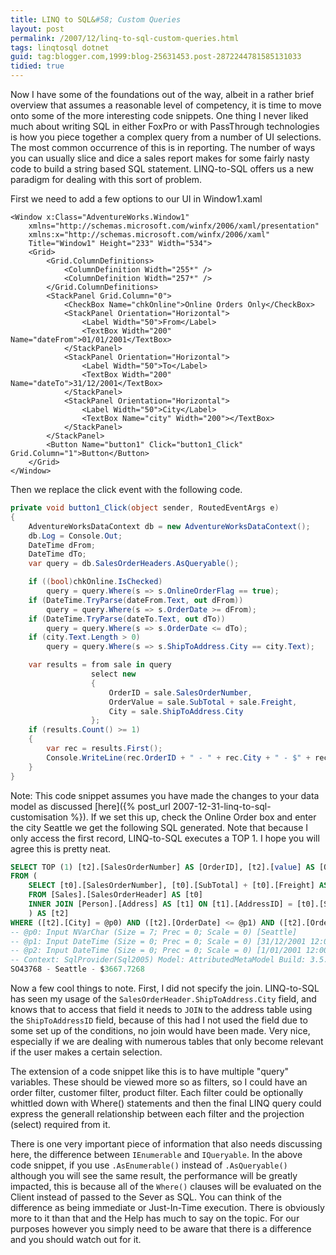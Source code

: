 ```yaml
---
title: LINQ to SQL&#58; Custom Queries
layout: post
permalink: /2007/12/linq-to-sql-custom-queries.html
tags: linqtosql dotnet
guid: tag:blogger.com,1999:blog-25631453.post-2872244781585131033
tidied: true
---
```


Now I have some of the foundations out of the way, albeit in a rather brief overview that assumes a reasonable level of competency, it is time to move onto some of the more interesting code snippets.
One thing I never liked much about writing SQL in either FoxPro or with PassThrough technologies is how you piece together a complex query from a number of UI selections. The most common occurrence of this is in reporting. The number of ways you can usually slice and dice a sales report makes for some fairly nasty code to build a string based SQL statement.
LINQ-to-SQL offers us a new paradigm for dealing with this sort of problem.

First we need to add a few options to our UI in Window1.xaml

```markup
<Window x:Class="AdventureWorks.Window1"
    xmlns="http://schemas.microsoft.com/winfx/2006/xaml/presentation"
    xmlns:x="http://schemas.microsoft.com/winfx/2006/xaml"
    Title="Window1" Height="233" Width="534">
    <Grid>
        <Grid.ColumnDefinitions>
            <ColumnDefinition Width="255*" />
            <ColumnDefinition Width="257*" />
        </Grid.ColumnDefinitions>
        <StackPanel Grid.Column="0">
            <CheckBox Name="chkOnline">Online Orders Only</CheckBox>
            <StackPanel Orientation="Horizontal">
                <Label Width="50">From</Label>
                <TextBox Width="200" Name="dateFrom">01/01/2001</TextBox>
            </StackPanel>
            <StackPanel Orientation="Horizontal">
                <Label Width="50">To</Label>
                <TextBox Width="200" Name="dateTo">31/12/2001</TextBox>
            </StackPanel>
            <StackPanel Orientation="Horizontal">
                <Label Width="50">City</Label>
                <TextBox Name="city" Width="200"></TextBox>
            </StackPanel>
        </StackPanel>
        <Button Name="button1" Click="button1_Click" Grid.Column="1">Button</Button>
    </Grid>
</Window>
```

Then we replace the click event with the following code.

```csharp
private void button1_Click(object sender, RoutedEventArgs e)
{
    AdventureWorksDataContext db = new AdventureWorksDataContext();
    db.Log = Console.Out;
    DateTime dFrom;
    DateTime dTo;
    var query = db.SalesOrderHeaders.AsQueryable();

    if ((bool)chkOnline.IsChecked)
        query = query.Where(s => s.OnlineOrderFlag == true);
    if (DateTime.TryParse(dateFrom.Text, out dFrom))
        query = query.Where(s => s.OrderDate >= dFrom);
    if (DateTime.TryParse(dateTo.Text, out dTo))
        query = query.Where(s => s.OrderDate <= dTo);
    if (city.Text.Length > 0)
        query = query.Where(s => s.ShipToAddress.City == city.Text);

    var results = from sale in query
                  select new
                  {
                      OrderID = sale.SalesOrderNumber,
                      OrderValue = sale.SubTotal + sale.Freight,
                      City = sale.ShipToAddress.City
                  };
    if (results.Count() >= 1)
    {
        var rec = results.First();
        Console.WriteLine(rec.OrderID + " - " + rec.City + " - $" + rec.OrderValue);
    }
}
```

Note: This code snippet assumes you have made the changes to your data model as discussed [here]({% post_url 2007-12-31-linq-to-sql-customisation %}).
If we set this up, check the Online Order box and enter the city Seattle we get the following SQL generated. Note that because I only access the first record, LINQ-to-SQL executes a TOP 1. I hope you will agree this is pretty neat.


```sql
SELECT TOP (1) [t2].[SalesOrderNumber] AS [OrderID], [t2].[value] AS [OrderValue], [t2].[City]
FROM (
    SELECT [t0].[SalesOrderNumber], [t0].[SubTotal] + [t0].[Freight] AS [value], [t1].[City], [t0].[OrderDate], [t0].[OnlineOrderFlag]
    FROM [Sales].[SalesOrderHeader] AS [t0]
    INNER JOIN [Person].[Address] AS [t1] ON [t1].[AddressID] = [t0].[ShipToAddressID]
    ) AS [t2]
WHERE ([t2].[City] = @p0) AND ([t2].[OrderDate] <= @p1) AND ([t2].[OrderDate] >= @p2) AND ([t2].[OnlineOrderFlag] = 1)
-- @p0: Input NVarChar (Size = 7; Prec = 0; Scale = 0) [Seattle]
-- @p1: Input DateTime (Size = 0; Prec = 0; Scale = 0) [31/12/2001 12:00:00 AM]
-- @p2: Input DateTime (Size = 0; Prec = 0; Scale = 0) [1/01/2001 12:00:00 AM]
-- Context: SqlProvider(Sql2005) Model: AttributedMetaModel Build: 3.5.21022.8
SO43768 - Seattle - $3667.7268
```


Now a few cool things to note. First, I did not specify the join. LINQ-to-SQL has seen my usage of the `SalesOrderHeader.ShipToAddress.City` field, and knows that to access that field it needs to `JOIN` to the address table using the `ShipToAddressID` field, because of this had I not used the field due to some set up of the conditions, no join would have been made. Very nice, especially if we are dealing with numerous tables that only become relevant if the user makes a certain selection.

The extension of a code snippet like this is to have multiple "query" variables. These should be viewed more so as filters, so I could have an order filter, customer filter, product filter. Each filter could be optionally whittled down with Where() statements and then the final LINQ query could express the generall relationship between each filter and the projection (select) required from it.

There is one very important piece of information that also needs discussing here, the difference between `IEnumerable` and `IQueryable`. In the above code snippet, if you use `.AsEnumerable()` instead of `.AsQueryable()` although you will see the same result, the performance will be greatly impacted, this is because all of the `Where()` clauses will be evaluated on the Client instead of passed to the Sever as SQL. You can think of the difference as being immediate or Just-In-Time execution. There is obviously more to it than that and the Help has much to say on the topic. For our purposes however you simply need to be aware that there is a difference and you should watch out for it.
